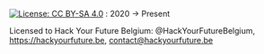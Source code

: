 [![License: CC BY-SA 4.0](https://licensebuttons.net/l/by-sa/4.0/80x15.png)](https://creativecommons.org/licenses/by-sa/4.0/) :  2020 -> Present

Licensed to Hack Your Future Belgium: @HackYourFutureBelgium, https://hackyourfuture.be, contact@hackyourfuture.be

